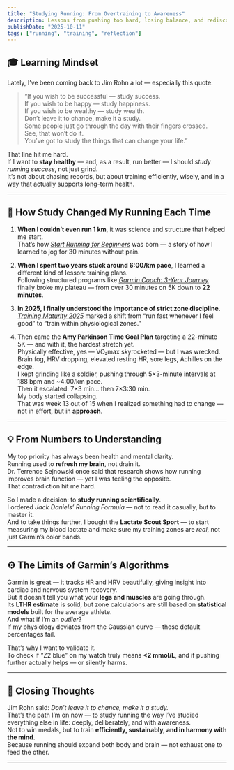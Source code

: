 ```yaml
---
title: "Studying Running: From Overtraining to Awareness"
description: Lessons from pushing too hard, losing balance, and rediscovering what running is truly about.
publishDate: "2025-10-11"
tags: ["running", "training", "reflection"]
---
```


## 🎓 Learning Mindset

Lately, I’ve been coming back to Jim Rohn a lot — especially this quote:

> “If you wish to be successful — study success.  
> If you wish to be happy — study happiness.  
> If you wish to be wealthy — study wealth.  
> Don’t leave it to chance, make it a study.  
> Some people just go through the day with their fingers crossed.  
> See, that won’t do it.  
> You’ve got to study the things that can change your life.”

That line hit me hard.  
If I want to **stay healthy** — and, as a result, run better — I should *study running success*, not just grind.  
It’s not about chasing records, but about training efficiently, wisely, and in a way that actually supports long-term health.

---

## 🧩 How Study Changed My Running Each Time

1. **When I couldn’t even run 1 km**, it was science and structure that helped me start.  
   That’s how [*Start Running for Beginners*](/posts/start-running-for-beginners/) was born — a story of how I learned to jog for 30 minutes without pain.

2. **When I spent two years stuck around 6:00/km pace**, I learned a different kind of lesson: training plans.  
   Following structured programs like [*Garmin Coach: 3-Year Journey*](/posts/garmin-coach-3y-journey/) finally broke my plateau — from over 30 minutes on 5K down to **22 minutes**.

3. **In 2025, I finally understood the importance of strict zone discipline.**  
   [*Training Maturity 2025*](/posts/training-maturity-2025/) marked a shift from “run fast whenever I feel good” to “train within physiological zones.”

4. Then came the **Amy Parkinson Time Goal Plan** targeting a 22-minute 5K — and with it, the hardest stretch yet.  
   Physically effective, yes — VO₂max skyrocketed — but I was wrecked.  
   Brain fog, HRV dropping, elevated resting HR, sore legs, Achilles on the edge.  
   I kept grinding like a soldier, pushing through 5×3-minute intervals at 188 bpm and ~4:00/km pace.  
   Then it escalated: 7×3 min… then 7×3:30 min.  
   My body started collapsing.  
   That was week 13 out of 15 when I realized something had to change — not in effort, but in **approach**.

---

## 💡 From Numbers to Understanding

My top priority has always been health and mental clarity.  
Running used to **refresh my brain**, not drain it.  
Dr. Terrence Sejnowski once said that research shows how running improves brain function — yet I was feeling the opposite.  
That contradiction hit me hard.

So I made a decision: to **study running scientifically**.  
I ordered *Jack Daniels’ Running Formula* — not to read it casually, but to master it.  
And to take things further, I bought the **Lactate Scout Sport** — to start measuring my blood lactate and make sure my training zones are *real*, not just Garmin’s color bands.

---

## ⚙️ The Limits of Garmin’s Algorithms

Garmin is great — it tracks HR and HRV beautifully, giving insight into cardiac and nervous system recovery.  
But it doesn’t tell you what your **legs and muscles** are going through.  
Its **LTHR estimate** is solid, but zone calculations are still based on **statistical models** built for the average athlete.  
And what if I’m an *outlier*?  
If my physiology deviates from the Gaussian curve — those default percentages fail.

That’s why I want to validate it.  
To check if “Z2 blue” on my watch truly means **<2 mmol/L**, and if pushing further actually helps — or silently harms.

---

## 🧠 Closing Thoughts

Jim Rohn said: *Don’t leave it to chance, make it a study.*  
That’s the path I’m on now — to study running the way I’ve studied everything else in life: deeply, deliberately, and with awareness.  
Not to win medals, but to train **efficiently, sustainably, and in harmony with the mind**.  
Because running should expand both body and brain — not exhaust one to feed the other.

---

